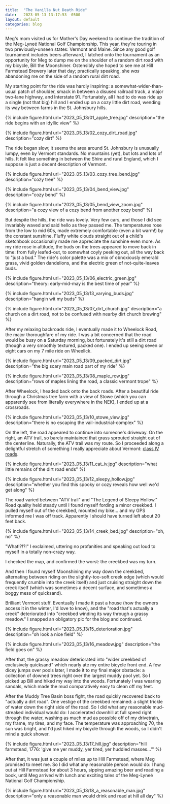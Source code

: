 ```yaml
---
title:  "The Vanilla Nut Death Ride"
date:   2023-05-13 13:17:53 -0500
layout: default
categories: blog
---
```


Meg's mom visited us for Mother's Day weekend to continue the tradition of the Meg-Lyneé National Golf Championship. This year, they're touring in two previously-unseen states: Vermont and Maine. Since any good golf tournament includes beers afterward, I latched onto the tournament as an opportunity for Meg to dump me on the shoulder of a random dirt road with my bicycle, Bill the Moonshiner. Ostensibly she hoped to see me at Hill Farmstead Brewery later that day; practically speaking, she *was* abandoning me on the side of a random rural dirt road.

<!-- readmore -->

My starting point for the ride was hardly inspiring: a somewhat-wider-than-usual patch of shoulder, smack in between a disused railroad track, a major two-lane highway, and Interstate 91. Fortunately, all I had to do was ride up a single (not that big) hill and I ended up on a cozy little dirt road, wending its way between farms in the St. Johnsbury hills.

{% include figure.html url="2023_05_13/01_apple_tree.jpg" description="the ride begins with an idyllic view" %}

{% include figure.html url="2023_05_13/02_cozy_dirt_road.jpg" description="cozy dirt" %}

The ride began slow; it seems the area around St. Johnsbury is unusually lumpy, even by Vermont standards. No mountains (yet), but lots and lots of hills. It felt like something in between the Shire and rural England, which I suppose is just a decent description of Vermont.

{% include figure.html url="2023_05_13/03_cozy_tree_bend.jpg" description="cozy tree" %}

{% include figure.html url="2023_05_13/04_bend_view.jpg" description="cozy bend" %}

{% include figure.html url="2023_05_13/05_bend_view_zoom.jpg" description="a cozy view of a cozy bend from another cozy bend" %}

But despite the hills, the ride was lovely. Very few cars, and those I did see invariably waved and said hello as they passed me. The temperatures rose from the low to mid 60s, made extremely comfortable (even a bit warm!) by the constant sunshine. Fluffy white clouds straight out of a child's sketchbook occasionally made me appreciate the sunshine even more. As my ride rose in altitude, the buds on the trees appeared to move back in time: from fully leafed-out, to somewhat coyly peeking out, all the way back to "just a bud." The ride's color palette was a mix of obnoxiously emerald grass, vivid golden dandelions, and the electric green of not-quite-leaves buds.

{% include figure.html url="2023_05_13/06_electric_green.jpg" description="theory: early-mid-may is the best time of year" %}

{% include figure.html url="2023_05_13/13_varying_buds.jpg" description="hangin wit my buds" %}

{% include figure.html url="2023_05_13/07_dirt_church.jpg" description="a church on a dirt road, not to be confused with nearby dirt church brewing" %}

After my relaxing backroads ride, I eventually made it to Wheelock Road, the major thoroughfare of my ride. I was a bit concerned that the road would be busy on a Saturday morning, but fortunately it's still a dirt road (though a very smoothly textured, packed one). I ended up seeing seven or eight cars on my 7 mile ride on Wheellck.

{% include figure.html url="2023_05_13/09_packed_dirt.jpg" description="the big scary main road part of my ride" %}

{% include figure.html url="2023_05_13/08_maple_row.jpg" description="rows of maples lining the road, a classic vermont trope" %}

After Wheelock, I headed back onto the back roads. After a beautiful ride through a Christmas tree farm with a view of Stowe (which you can apparently see from literally everywhere in the NEK), I ended up at a crossroads.

{% include figure.html url="2023_05_13/10_stowe_view.jpg" description="there is no escaping the vail-industrial-complex" %}

On the left, the road appeared to continue into someone's driveway. On the right, an ATV trail, so barely maintained that grass sprouted straight out of the centerline. Naturally, the ATV trail was my route. So I proceeded along a delightful stretch of something I really appreciate about Vermont: [class IV roads](https://vermontroads.net/).

{% include figure.html url="2023_05_13/11_cat_iv.jpg" description="what little remains of the dirt road ends" %}

{% include figure.html url="2023_05_13/12_sleepy_hollow.jpg" description="whether you find this spooky or cozy reveals how well we'd get along" %}

The road varied between "ATV trail" and "The Legend of Sleepy Hollow." Road quality held steady until I found myself fording a minor creekbed. I pulled myself out of the creekbed, mounted my bike... and my GPS informed me I was off track. Apparently I should have turned left about 20 feet back.

{% include figure.html url="2023_05_13/14_creek_bed.jpg" description="oh, no" %}

"What!?!?!" I exclaimed, uttering no profanities and speaking out loud to myself in a totally non-crazy way.

I checked the map, and confirmed the worst: the creekbed was my turn.

And then I found myself Moonshining my way down the creekbed, alternating between riding on the slightly-too-soft creek edge (which would frequently crumble into the creek itself) and just cruising straight down the creek itself (which was sometimes a decent surface, and sometimes a boggy mess of quicksand).

Brilliant Vermont stuff. Eventually I made it past a house (how the owners access it in the winter, I'd love to know), and the "road that's actually a creek" deteriorated into "creekbed winding its way through a grassy meadow." I snapped an obligatory pic for the blog and continued.

{% include figure.html url="2023_05_13/15_deterioration.jpg" description="oh look a nice field" %}

{% include figure.html url="2023_05_13/16_meadow.jpg" description="the field goes on" %}

After that, the grassy meadow deteriorated into "wider creekbed of exclusively quicksand" which nearly ate my entire bicycle front end. A few dicey jumps over pools later, I made it to my final major obstacle: a collection of downed trees right over the largest muddy pool yet. So I picked up Bill and hiked my way into the woods. Fortunately I was wearing sandals, which made the mud comparatively easy to clean off my feet.

After the Muddy Tree Basin boss fight, the road quickly recovered back to "actually a dirt road". One vestige of the creekbed remained: a slight trickle of water down the right side of the road. So I did what any reasonable mud-streaked individual would do: I accelerated downhill at full speed right through the water, washing as much mud as possible off of my drivetrain, my frame, my tires, and my face. The temperature was approaching 70, the sun was bright, and I'd just hiked my bicycle through the woods, so I didn't mind a quick shower.

{% include figure.html url="2023_05_13/17_hill.jpg" description="hill farmstead, 1776: 'give me yer muddy, yer tired, yer huddled masses...'" %}

After that, it was just a couple of miles up to Hill Farmstead, where Meg promised to meet me. So I did what any reasonable person would do: I hung out at Hill Farmstead for about 3 hours, sipping amazing beer and reading a book, until Meg arrived with lunch and exciting tales of the Meg-Lyneé National Golf Championship.

{% include figure.html url="2023_05_13/18_a_reasonable_man.jpg" description="only a reasonable man would drink and read at hill all day" %}
